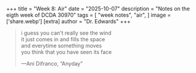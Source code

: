 +++
title = "Week 8: Air"
date = "2025-10-07"
description = "Notes on the eigth week of DCDA 30970"
tags = [
    "week notes",
    "air",
]
image = ['share.webp']
[extra]
  author = "Dr. Edwards"
+++



> i guess you can't really see the wind   
> it just comes in and fills the space    
> and everytime something moves    
> you think that you have seen its face   
>
> —Ani Difranco, “Anyday”
